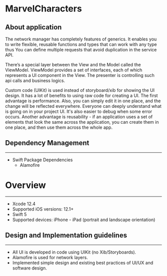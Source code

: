 # MarvelCharacters

## About application
<p>The network manager has completely features of generics. It enables you to write flexible, reusable functions and types that can work with any type thus You can define multiple requests that avoid duplication in the service API.

There’s a special layer between the View and the Model called the ViewModel. ViewModel provides a set of interfaces, each of which represents a UI component in the View. The presenter is controlling such api calls and business logics.

Custom code (UIKit) is used instead of storyboard/xib for showing the UI design. It has a lot of benefits to using raw code for creating a UI. The first advantage is performance. Also, you can simply edit it in one place, and the change will be reflected everywhere. Everyone can deeply understand what is going on in your project UI. It's also easier to debug when some error occurs. Another advantage is reusability - if an application uses a set of elements that look the same across the application, you can create them in one place, and then use them across the whole app.</p>

## Dependency Management
***
+ Swift Package Dependencies
    - Alamofire

# Overview
***
+ Xcode 12.4
+ Supported iOS versions: 12.1+
+ Swift 5
+ Supported devices: iPhone - iPad (portrait and landscape orientation)

## Design and Implementation guidelines
***
+ All UI is developed in code using UIKit (no Xib/Storyboards).
+ Alamofire is used for network layers.
+ Implemented simple design and existing best practices of UI/UX and software design.

